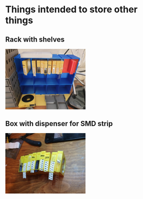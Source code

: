 # Things intended to store other things

## Rack with shelves

<img alt="Shelve rack" src="img/20190220_144334.jpg" width="250px"/>

## Box with dispenser for SMD strip

<img alt="SMD box with dispenser" src="img/20190220_083147.jpg" width="250px"/>
